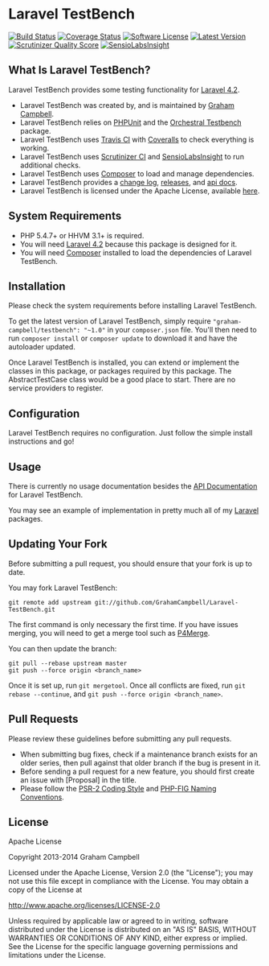 Laravel TestBench
=================


[![Build Status](https://img.shields.io/travis/GrahamCampbell/Laravel-TestBench/master.svg)](https://travis-ci.org/GrahamCampbell/Laravel-TestBench)
[![Coverage Status](https://img.shields.io/coveralls/GrahamCampbell/Laravel-TestBench/master.svg)](https://coveralls.io/r/GrahamCampbell/Laravel-TestBench)
[![Software License](https://img.shields.io/badge/license-Apache%202.0-brightgreen.svg)](https://github.com/GrahamCampbell/Laravel-TestBench/blob/master/LICENSE.md)
[![Latest Version](https://img.shields.io/github/release/GrahamCampbell/Laravel-TestBench.svg)](https://github.com/GrahamCampbell/Laravel-TestBench/releases)
[![Scrutinizer Quality Score](https://scrutinizer-ci.com/g/GrahamCampbell/Laravel-TestBench/badges/quality-score.png?s=b02a2e89a150f28d8c82129d69688725a2a58cb8)](https://scrutinizer-ci.com/g/GrahamCampbell/Laravel-TestBench)
[![SensioLabsInsight](https://insight.sensiolabs.com/projects/c70488ec-94bc-44e7-b694-e6dd701416c8/mini.png)](https://insight.sensiolabs.com/projects/c70488ec-94bc-44e7-b694-e6dd701416c8)


## What Is Laravel TestBench?

Laravel TestBench provides some testing functionality for [Laravel 4.2](http://laravel.com).

* Laravel TestBench was created by, and is maintained by [Graham Campbell](https://github.com/GrahamCampbell).
* Laravel TestBench relies on [PHPUnit](https://github.com/sebastianbergmann/phpunit) and the [Orchestral Testbench](https://github.com/orchestral/testbench) package.
* Laravel TestBench uses [Travis CI](https://travis-ci.org/GrahamCampbell/Laravel-TestBench) with [Coveralls](https://coveralls.io/r/GrahamCampbell/Laravel-TestBench) to check everything is working.
* Laravel TestBench uses [Scrutinizer CI](https://scrutinizer-ci.com/g/GrahamCampbell/Laravel-TestBench) and [SensioLabsInsight](https://insight.sensiolabs.com/projects/c70488ec-94bc-44e7-b694-e6dd701416c8) to run additional checks.
* Laravel TestBench uses [Composer](https://getcomposer.org) to load and manage dependencies.
* Laravel TestBench provides a [change log](https://github.com/GrahamCampbell/Laravel-TestBench/blob/master/CHANGELOG.md), [releases](https://github.com/GrahamCampbell/Laravel-TestBench/releases), and [api docs](http://grahamcampbell.github.io/Laravel-TestBench).
* Laravel TestBench is licensed under the Apache License, available [here](https://github.com/GrahamCampbell/Laravel-TestBench/blob/master/LICENSE.md).


## System Requirements

* PHP 5.4.7+ or HHVM 3.1+ is required.
* You will need [Laravel 4.2](http://laravel.com) because this package is designed for it.
* You will need [Composer](https://getcomposer.org) installed to load the dependencies of Laravel TestBench.


## Installation

Please check the system requirements before installing Laravel TestBench.

To get the latest version of Laravel TestBench, simply require `"graham-campbell/testbench": "~1.0"` in your `composer.json` file. You'll then need to run `composer install` or `composer update` to download it and have the autoloader updated.

Once Laravel TestBench is installed, you can extend or implement the classes in this package, or packages required by this package. The AbstractTestCase class would be a good place to start. There are no service providers to register.


## Configuration

Laravel TestBench requires no configuration. Just follow the simple install instructions and go!


## Usage

There is currently no usage documentation besides the [API Documentation](http://grahamcampbell.github.io/Laravel-TestBench
) for Laravel TestBench.

You may see an example of implementation in pretty much all of my [Laravel](http://laravel.com) packages.


## Updating Your Fork

Before submitting a pull request, you should ensure that your fork is up to date.

You may fork Laravel TestBench:

    git remote add upstream git://github.com/GrahamCampbell/Laravel-TestBench.git

The first command is only necessary the first time. If you have issues merging, you will need to get a merge tool such as [P4Merge](http://perforce.com/product/components/perforce_visual_merge_and_diff_tools).

You can then update the branch:

    git pull --rebase upstream master
    git push --force origin <branch_name>

Once it is set up, run `git mergetool`. Once all conflicts are fixed, run `git rebase --continue`, and `git push --force origin <branch_name>`.


## Pull Requests

Please review these guidelines before submitting any pull requests.

* When submitting bug fixes, check if a maintenance branch exists for an older series, then pull against that older branch if the bug is present in it.
* Before sending a pull request for a new feature, you should first create an issue with [Proposal] in the title.
* Please follow the [PSR-2 Coding Style](https://github.com/php-fig/fig-standards/blob/master/accepted/PSR-2-coding-style-guide.md) and [PHP-FIG Naming Conventions](https://github.com/php-fig/fig-standards/blob/master/bylaws/002-psr-naming-conventions.md).


## License

Apache License

Copyright 2013-2014 Graham Campbell

Licensed under the Apache License, Version 2.0 (the "License");
you may not use this file except in compliance with the License.
You may obtain a copy of the License at

 http://www.apache.org/licenses/LICENSE-2.0

Unless required by applicable law or agreed to in writing, software
distributed under the License is distributed on an "AS IS" BASIS,
WITHOUT WARRANTIES OR CONDITIONS OF ANY KIND, either express or implied.
See the License for the specific language governing permissions and
limitations under the License.
